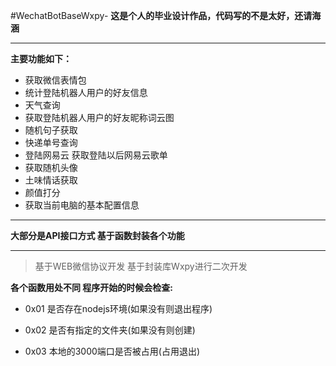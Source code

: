 #WechatBotBaseWxpy-
**这是个人的毕业设计作品，代码写的不是太好，还请海涵**
***
**主要功能如下：**

- 获取微信表情包  
- 统计登陆机器人用户的好友信息 
- 天气查询
- 获取登陆机器人用户的好友昵称词云图 
- 随机句子获取 
- 快递单号查询 
- 登陆网易云 获取登陆以后网易云歌单 
- 获取随机头像 
- 土味情话获取
- 颜值打分 
- 获取当前电脑的基本配置信息
***
**大部分是API接口方式 基于函数封装各个功能**
***
>基于WEB微信协议开发 基于封装库Wxpy进行二次开发

**各个函数用处不同 程序开始的时候会检查:**

- 0x01 是否存在nodejs环境(如果没有则退出程序)

- 0x02 是否有指定的文件夹(如果没有则创建)

- 0x03 本地的3000端口是否被占用(占用退出)
